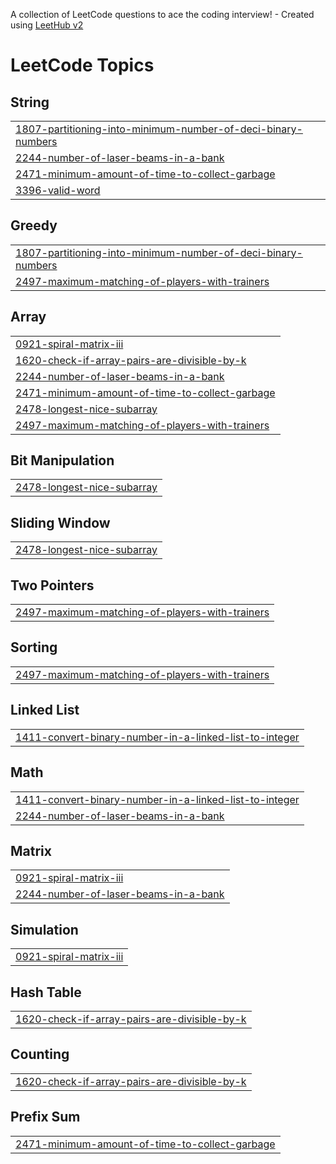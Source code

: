 A collection of LeetCode questions to ace the coding interview! - Created using [LeetHub v2](https://github.com/arunbhardwaj/LeetHub-2.0)
<!---LeetCode Topics Start-->
# LeetCode Topics
## String
|  |
| ------- |
| [1807-partitioning-into-minimum-number-of-deci-binary-numbers](https://github.com/AyuShakya07/DSA-Problems/tree/master/1807-partitioning-into-minimum-number-of-deci-binary-numbers) |
| [2244-number-of-laser-beams-in-a-bank](https://github.com/AyuShakya07/DSA-Problems/tree/master/2244-number-of-laser-beams-in-a-bank) |
| [2471-minimum-amount-of-time-to-collect-garbage](https://github.com/AyuShakya07/DSA-Problems/tree/master/2471-minimum-amount-of-time-to-collect-garbage) |
| [3396-valid-word](https://github.com/AyuShakya07/DSA-Problems/tree/master/3396-valid-word) |
## Greedy
|  |
| ------- |
| [1807-partitioning-into-minimum-number-of-deci-binary-numbers](https://github.com/AyuShakya07/DSA-Problems/tree/master/1807-partitioning-into-minimum-number-of-deci-binary-numbers) |
| [2497-maximum-matching-of-players-with-trainers](https://github.com/AyuShakya07/DSA-Problems/tree/master/2497-maximum-matching-of-players-with-trainers) |
## Array
|  |
| ------- |
| [0921-spiral-matrix-iii](https://github.com/AyuShakya07/DSA-Problems/tree/master/0921-spiral-matrix-iii) |
| [1620-check-if-array-pairs-are-divisible-by-k](https://github.com/AyuShakya07/DSA-Problems/tree/master/1620-check-if-array-pairs-are-divisible-by-k) |
| [2244-number-of-laser-beams-in-a-bank](https://github.com/AyuShakya07/DSA-Problems/tree/master/2244-number-of-laser-beams-in-a-bank) |
| [2471-minimum-amount-of-time-to-collect-garbage](https://github.com/AyuShakya07/DSA-Problems/tree/master/2471-minimum-amount-of-time-to-collect-garbage) |
| [2478-longest-nice-subarray](https://github.com/AyuShakya07/DSA-Problems/tree/master/2478-longest-nice-subarray) |
| [2497-maximum-matching-of-players-with-trainers](https://github.com/AyuShakya07/DSA-Problems/tree/master/2497-maximum-matching-of-players-with-trainers) |
## Bit Manipulation
|  |
| ------- |
| [2478-longest-nice-subarray](https://github.com/AyuShakya07/DSA-Problems/tree/master/2478-longest-nice-subarray) |
## Sliding Window
|  |
| ------- |
| [2478-longest-nice-subarray](https://github.com/AyuShakya07/DSA-Problems/tree/master/2478-longest-nice-subarray) |
## Two Pointers
|  |
| ------- |
| [2497-maximum-matching-of-players-with-trainers](https://github.com/AyuShakya07/DSA-Problems/tree/master/2497-maximum-matching-of-players-with-trainers) |
## Sorting
|  |
| ------- |
| [2497-maximum-matching-of-players-with-trainers](https://github.com/AyuShakya07/DSA-Problems/tree/master/2497-maximum-matching-of-players-with-trainers) |
## Linked List
|  |
| ------- |
| [1411-convert-binary-number-in-a-linked-list-to-integer](https://github.com/AyuShakya07/DSA-Problems/tree/master/1411-convert-binary-number-in-a-linked-list-to-integer) |
## Math
|  |
| ------- |
| [1411-convert-binary-number-in-a-linked-list-to-integer](https://github.com/AyuShakya07/DSA-Problems/tree/master/1411-convert-binary-number-in-a-linked-list-to-integer) |
| [2244-number-of-laser-beams-in-a-bank](https://github.com/AyuShakya07/DSA-Problems/tree/master/2244-number-of-laser-beams-in-a-bank) |
## Matrix
|  |
| ------- |
| [0921-spiral-matrix-iii](https://github.com/AyuShakya07/DSA-Problems/tree/master/0921-spiral-matrix-iii) |
| [2244-number-of-laser-beams-in-a-bank](https://github.com/AyuShakya07/DSA-Problems/tree/master/2244-number-of-laser-beams-in-a-bank) |
## Simulation
|  |
| ------- |
| [0921-spiral-matrix-iii](https://github.com/AyuShakya07/DSA-Problems/tree/master/0921-spiral-matrix-iii) |
## Hash Table
|  |
| ------- |
| [1620-check-if-array-pairs-are-divisible-by-k](https://github.com/AyuShakya07/DSA-Problems/tree/master/1620-check-if-array-pairs-are-divisible-by-k) |
## Counting
|  |
| ------- |
| [1620-check-if-array-pairs-are-divisible-by-k](https://github.com/AyuShakya07/DSA-Problems/tree/master/1620-check-if-array-pairs-are-divisible-by-k) |
## Prefix Sum
|  |
| ------- |
| [2471-minimum-amount-of-time-to-collect-garbage](https://github.com/AyuShakya07/DSA-Problems/tree/master/2471-minimum-amount-of-time-to-collect-garbage) |
<!---LeetCode Topics End-->
